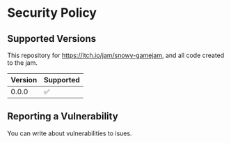 # Security Policy

## Supported Versions

This repository for https://itch.io/jam/snowy-gamejam, and all code created to the jam.

| Version | Supported          |
| ------- | ------------------ |
| 0.0.0   | :white_check_mark: |

## Reporting a Vulnerability

You can write about vulnerabilities to isues.
